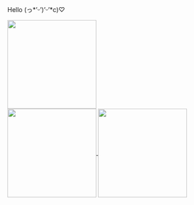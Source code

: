 Hello (っ*’ᵕ’)’ᵕ’*c)♡

<a href="https://github.com/anuraghazra/github-readme-stats">
  <picture>
    <source
      srcset="https://github-readme-stats-blond-nu-41.vercel.app/api?username=mznms&card_width=712&rank_icon=janken&show_icons=true&border_radius=9.0&theme=modus-vivendi"
      media="(prefers-color-scheme: dark)"
      height=200
      align="center"
    />
    <source
      srcset="https://github-readme-stats-blond-nu-41.vercel.app/api?username=mznms&card_width=712&rank_icon=janken&show_icons=true&border_radius=9.0&theme=modus-operandi"
      media="(prefers-color-scheme: light), (prefers-color-scheme: no-preference)"
      height=200
      align="center"
    />
    <img height=200 align="center" src="https://github-readme-stats-blond-nu-41.vercel.app/api?username=mznms&card_width=712&rank_icon=janken&show_icons=true&border_radius=9.0&theme=modus-operandi" />
  </picture>
</a>
<br>
<a href="https://github.com/anuraghazra/github-readme-stats">
  <picture>
    <source
      srcset="https://github-readme-stats-blond-nu-41.vercel.app/api/top-langs?username=mznms&layout=compact&hide_rank=true&border_radius=9.0&theme=modus-vivendi&custom_title=Most%20Used%20Langs%20%28By%20Repo%29"
      media="(prefers-color-scheme: dark)"
      height=200
      align="center"
    />
    <source
      srcset="https://github-readme-stats-blond-nu-41.vercel.app/api/top-langs?username=mznms&layout=compact&hide_rank=true&border_radius=9.0&theme=modus-operandi&custom_title=Most%20Used%20Langs%20%28By%20Repo%29"
      media="(prefers-color-scheme: light), (prefers-color-scheme: no-preference)"
      height=200
      align="center"
    />
    <img height=200 align="center" src="https://github-readme-stats-blond-nu-41.vercel.app/api/top-langs?username=mznms&layout=compact&hide_rank=true&border_radius=9.0&theme=modus-operandi&custom_title=Most%20Used%20Langs%20%28By%20Repo%29" />
  </picture>
</a>
<a href="https://github.com/anuraghazra/github-readme-stats">
  <picture>
    <source
      srcset="https://github-readme-stats-blond-nu-41.vercel.app/api/top-langs-by-commit?username=mznms&layout=compact&hide_rank=true&border_radius=9.0&theme=modus-vivendi&custom_title=Most%20Used%20Langs%20%28By%20Commit%29"
      media="(prefers-color-scheme: dark)"
      height=200
      align="center"
    />
    <source
      srcset="https://github-readme-stats-blond-nu-41.vercel.app/api/top-langs-by-commit?username=mznms&layout=compact&hide_rank=true&border_radius=9.0&theme=modus-operandi&custom_title=Most%20Used%20Langs%20%28By%20Commit%29"
      media="(prefers-color-scheme: light), (prefers-color-scheme: no-preference)"
      height=200
      align="center"
    />
    <img height=200 align="center" src="https://github-readme-stats-blond-nu-41.vercel.app/api/top-langs-by-commit?username=mznms&layout=compact&hide_rank=true&border_radius=9.0&theme=modus-operandi&custom_title=Most%20Used%20Langs%20%28By%20Commit%29" />
  </picture>
</a>
